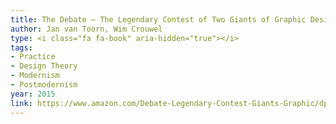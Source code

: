 ```yaml
---
title: The Debate — The Legendary Contest of Two Giants of Graphic Design
author: Jan van Toorn, Wim Crouwel
type: <i class="fa fa-book" aria-hidden="true"></i>
tags:
- Practice
- Design Theory
- Modernism
- Postmodernism
year: 2015
link: https://www.amazon.com/Debate-Legendary-Contest-Giants-Graphic/dp/1580934129/ref=sr_1_1?ie=UTF8&qid=1507243979&sr=8-1&keywords=the+debate+two+legendary+designers
---
```

